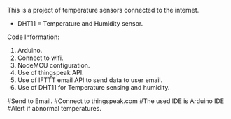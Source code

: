 This is a project of temperature sensors connected to the internet.

- DHT11 = Temperature and Humidity sensor.


Code Information:
1. Arduino.
2. Connect to wifi.
3. NodeMCU configuration.
4. Use of thingspeak API.
5. Use of IFTTT email API to send data to user email.
6. Use of DHT11 for Temperature sensing and humidity.


#Send to Email.
#Connect to thingspeak.com
#The used IDE is Arduino IDE
#Alert if abnormal temperatures.